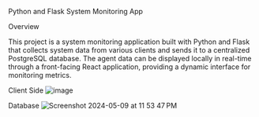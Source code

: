 Python and Flask System Monitoring App

Overview

This project is a system monitoring application built with Python and Flask that collects system data from various clients and sends it to a centralized PostgreSQL database. The agent data can be displayed locally in real-time through a front-facing React application, providing a dynamic interface for monitoring metrics.

Client Side
![image](https://github.com/cjordan223/FanClub/assets/126746175/84894a79-ddce-4859-8392-ad551af20034)

Database
![Screenshot 2024-05-09 at 11 53 47 PM](https://github.com/cjordan223/FanClub/assets/126746175/69c5a850-378d-445b-9809-479ccb09b952)
